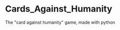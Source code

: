 # Cards_Against_Humanity

<!--
#groups
Games

#languages
Python

#frames and libs
Kivy
KivyMD

-->

The "card against humanity" game, made with python
